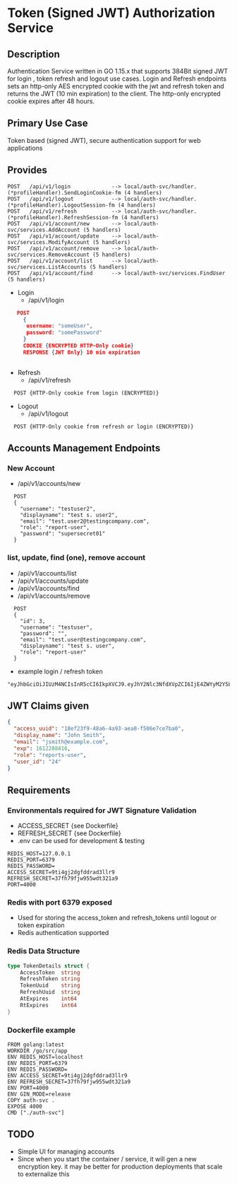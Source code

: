 # Token (Signed JWT) Authorization Service

## Description

Authentication Service written in GO 1.15.x that supports 384Bit signed JWT for login , token refresh and logout use cases.
Login and Refresh endpoints sets an http-only AES encrypted cookie with the jwt and refresh token and returns the JWT (10 min expiration) to the client.
The http-only encrypted cookie expires after 48 hours.

## Primary Use Case

  Token based (signed JWT), secure authentication support for web applications

## Provides

```console
POST   /api/v1/login             --> local/auth-svc/handler.(*profileHandler).SendLoginCookie-fm (4 handlers)
POST   /api/v1/logout            --> local/auth-svc/handler.(*profileHandler).LogoutSession-fm (4 handlers)
POST   /api/v1/refresh           --> local/auth-svc/handler.(*profileHandler).RefreshSession-fm (4 handlers)
POST   /api/v1/account/new       --> local/auth-svc/services.AddAccount (5 handlers)
POST   /api/v1/account/update    --> local/auth-svc/services.ModifyAccount (5 handlers)
POST   /api/v1/account/remove    --> local/auth-svc/services.RemoveAccount (5 handlers)
POST   /api/v1/account/list      --> local/auth-svc/services.ListAccounts (5 handlers)
POST   /api/v1/account/find      --> local/auth-svc/services.FindUser (5 handlers)
```

- Login
  - /api/v1/login

```json
   POST
     {
      username: "someUser",
      password: "somePassword"
     }
     COOKIE {ENCRYPTED HTTP-Only cookie}
     RESPONSE {JWT Only} 10 min expiration
     
```

- Refresh
  - /api/v1/refresh

```console
  POST {HTTP-Only cookie from login (ENCRYPTED)}
```

- Logout
  - /api/v1/logout

```console
  POST {HTTP-Only cookie from refresh or login (ENCRYPTED)}
 ```

## Accounts Management Endpoints

### New Account

- /api/v1/accounts/new

```console
  POST
  {
    "username": "testuser2",
    "displayname": "test s. user2",
    "email": "test.user2@testingcompany.com",
    "role": "report-user",
    "password": "supersecret01"
  }
```

### list, update, find (one), remove account

- /api/v1/accounts/list
- /api/v1/accounts/update
- /api/v1/accounts/find
- /api/v1/accounts/remove

```console
  POST
  {   
    "id": 3,
    "username": "testuser",
    "password": "",
    "email": "test.user@testingcompany.com",
    "displayname": "test s. user",
    "role": "report-user"
  }
```

- example login / refresh token

```console
"eyJhbGciOiJIUzM4NCIsInR5cCI6IkpXVCJ9.eyJhY2Nlc3NfdXVpZCI6IjE4ZWYyM2Y5LTQ4YTYtNGE5My1hZWE4LWY1MDZlN2NlN2JhMCIsImRpc3BsYXlfbmFtZSI6IlRlbXBlci1TdXJlIEFkbWluIiwiZW1haWwiOiJhZG1pbkB0ZW1wZXItc3VyZS5jb20iLCJleHAiOjE2MTIyODg0MTYsInJvbGUiOiJhZG1pbiIsInVzZXJfaWQiOiIxIn0.j0nle36e2yFv5qvZMxJFewZ41d4zczE5UnHpC5s1T0PxTF5UK1FQT0zSsnZpwjCR"
```

## JWT Claims given

```json
{
  "access_uuid": "18ef23f9-48a6-4a93-aea8-f506e7ce7ba0",
  "display_name": "John Smith",
  "email": "jsmith@example.com",
  "exp": 1612288416,
  "role": "reports-user",
  "user_id": "24"
}
```

## Requirements

### Environmentals required for JWT Signature Validation

- ACCESS_SECRET  {see Dockerfile}
- REFRESH_SECRET {see Dockerfile}
- .env can be used for development & testing

```console
REDIS_HOST=127.0.0.1
REDIS_PORT=6379
REDIS_PASSWORD=
ACCESS_SECRET=9ti4gj2dgfddrad3llr9
REFRESH_SECRET=37fh79fjw955wdt321a9
PORT=4000
```

### Redis with port 6379 exposed

- Used for storing the access_token and refresh_tokens until logout or token expiration
- Redis authentication supported

### Redis Data Structure

  ```go
  type TokenDetails struct {
      AccessToken  string
      RefreshToken string
      TokenUuid    string
      RefreshUuid  string
      AtExpires    int64
      RtExpires    int64
}
```

### Dockerfile example

```docker
FROM golang:latest
WORKDIR /go/src/app
ENV REDIS_HOST=localhost
ENV REDIS_PORT=6379
ENV REDIS_PASSWORD=
ENV ACCESS_SECRET=9ti4gj2dgfddrad3llr9
ENV REFRESH_SECRET=37fh79fjw955wdt321a9
ENV PORT=4000
ENV GIN_MODE=release
COPY auth-svc .
EXPOSE 4000
CMD ["./auth-svc"]
```

## TODO

- Simple UI for managing accounts
- Since when you start the container / service, it will gen a new encryption key. it may be better for production deployments that scale to externalize this
